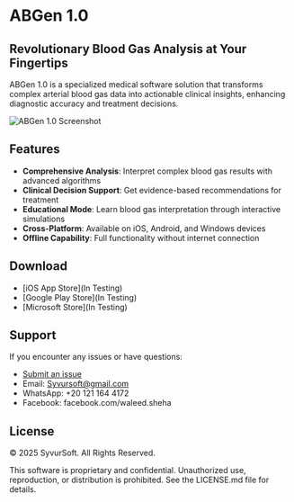 # ABGen 1.0

## Revolutionary Blood Gas Analysis at Your Fingertips

ABGen 1.0 is a specialized medical software solution that transforms complex arterial blood gas data into actionable clinical insights, enhancing diagnostic accuracy and treatment decisions.

![ABGen 1.0 Screenshot](images/app-screenshot.png)

## Features

- **Comprehensive Analysis**: Interpret complex blood gas results with advanced algorithms
- **Clinical Decision Support**: Get evidence-based recommendations for treatment
- **Educational Mode**: Learn blood gas interpretation through interactive simulations
- **Cross-Platform**: Available on iOS, Android, and Windows devices
- **Offline Capability**: Full functionality without internet connection

## Download

- [iOS App Store](In Testing)
- [Google Play Store](In Testing)
- [Microsoft Store](In Testing)



## Support

If you encounter any issues or have questions:
- [Submit an issue](https://github.com/Waleedsheha/Syvursoft/issues/new/choose)
- Email: Syvursoft@gmail.com
- WhatsApp: +20 121 164 4172
- Facebook: facebook.com/waleed.sheha

## License

© 2025 SyvurSoft. All Rights Reserved.

This software is proprietary and confidential. Unauthorized use, reproduction, or distribution is prohibited. See the LICENSE.md file for details.
